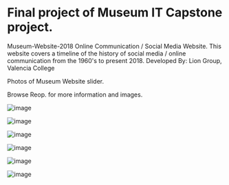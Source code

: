 # Final project of Museum IT Capstone project.
Museum-Website-2018
Online Communication / Social Media Website. This website covers a timeline of the history of social media / online communication from the 1960's to present 2018. Developed By:  Lion Group, Valencia College 

Photos of Museum Website slider.

Browse Reop. for more information and images. 

 ![image](https://user-images.githubusercontent.com/23155302/39595194-c627c56e-4edc-11e8-965b-a3285df9961a.png)

![image](https://user-images.githubusercontent.com/23155302/39595212-d53566d8-4edc-11e8-9219-6d8815ee3e03.png)

![image](https://user-images.githubusercontent.com/23155302/39595237-e36d487e-4edc-11e8-89ee-310f7464fd99.png)

![image](https://user-images.githubusercontent.com/23155302/39595265-f42f6944-4edc-11e8-9a6c-bc61850c40f8.png)

![image](https://user-images.githubusercontent.com/23155302/39595281-02db4062-4edd-11e8-8bfd-d790470340a6.png)

![image](https://user-images.githubusercontent.com/23155302/39595303-128c01fe-4edd-11e8-8aef-d55880a37a00.png)


